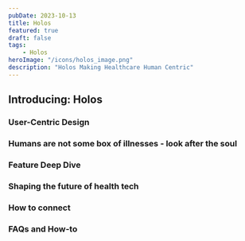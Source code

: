 ```yaml
---
pubDate: 2023-10-13
title: Holos
featured: true
draft: false
tags:
    - Holos
heroImage: "/icons/holos_image.png"
description: "Holos Making Healthcare Human Centric"
---
```


## Introducing: Holos

### User-Centric Design

### Humans are not some box of illnesses - look after the soul

### Feature Deep Dive

### Shaping the future of health tech 

### How to connect

### FAQs and How-to
